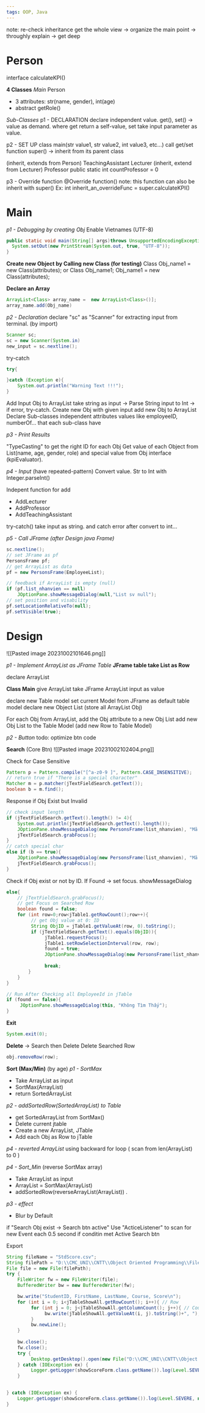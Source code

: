 ```yaml
---
tags: OOP, Java
---
```

note: re-check inheritance
get the whole view -> organize the main point -> throughly explain -> get deep 
# Person

interface 
	calculateKPI()

**4 Classes**
*Main*
Person
+ 3 attributes: str(name, gender), int(age)
+ abstract getRole()

*Sub-Classes*
p1 - DECLARATION 
	declare independent value.
	get(), set() -> value as demand. where get return a self-value, set take input parameter as value.   

p2 - SET UP
	class main(str value1, str value2, int value3, etc...)
		call get/set function
		super() -> inherit from its parent class



(inherit, extends from Person)
	TeachingAssistant 
	Lecturer 
(inherit, extend from Lecturer)
	Professor 
		public static int countProfessor = 0

p3 - Override function
	@Override function() 
	note: this function can also be inherit with super()
	Ex: int inherit_an_overrideFunc = super.calculateKPI() 


# Main

*p1 - Debugging by creating Obj*
Enable Vietnames (UTF-8)
```java
public static void main(String[] args)throws UnsupportedEncodingException,IOException,InterruptedException {
  System.setOut(new PrintStream(System.out, true, "UTF-8"));
}
```

**Create new Object by Calling new Class (for testing)**
Class Obj_name1 = new Class(attributes);
or 
Class Obj_name1;
Obj_name1  = new Class(attributes);

**Declare an Array**
```java
ArrayList<Class> array_name =  new ArrayList<Class>()];
array_name.add(Obj_name)
```

*p2 - Declaration*
declare "sc" as  "Scanner" for extracting input from terminal. (by import) 
```java
Scanner sc;
sc = new Scanner(System.in)
new_input = sc.nextline();
```
try-catch 
```java
try{

}catch (Exception e){
	System.out.println("Warning Text !!!");
}
```
Add Input Obj to ArrayList
	take string as input -> Parse String input to Int -> if error, try-catch. 
		Create new Obj with given input
		add new Obj to ArrayList
	Declare Sub-classes independent attributes values
		like employeeID, numberOf...  that each sub-class have




*p3 - Print Results*


"TypeCasting" to get the right ID for each Obj 
Get value of each Object from List(name, age, gender, role) 
	and special value from Obj interface (kpiEvaluator).



*p4 - Input*
(have repeated-pattern)
Convert value. Str to Int with Integer.parseInt()

Indepent function for add 
+ AddLecturer
+ AddProfessor
+ AddTeachingAssistant

try-catch() 
	take input as string. and catch error after convert to int...


*p5 - Call JFrame (after Design java Frame)* 
```java
sc.nextline();
// set JFrame as pf
PersonsFrame pf;
// get ArrayList as data
pf = new PersonsFrame(EmployeeList);

// feedback if ArrayList is empty (null)
if (pf.list_nhanvien == null)
	JOptionPane.showMessageDialog(null,"List sv null");
// set position and visability
pf.setLocationRelativeTo(null);
pf.setVisible(true);
```

# Design 

![[Pasted image 20231002101646.png]]

*p1 - Implement ArrayList as JFrame Table*
**JFrame table take List as Row**

declare ArrayList

**Class Main**
	give ArrayList take JFrame ArrayList input as value

declare new Table model
	set current Model from JFrame as default table model 
declare new Object List (store all ArrayList Obj)

For each Obj from ArrayList, add the Obj attribute to a new Obj List 
	add new Obj List to the Table Model (add new Row to Table Model)


*p2 - Button* 
	todo: optimize btn code

**Search** (Core Btn)
![[Pasted image 20231002102404.png]]

Check for Case Sensitive
```java
Pattern p = Pattern.compile("[^a-z0-9 ]", Pattern.CASE_INSENSITIVE);
// return true if "There is a special character" 
Matcher m = p.matcher(jTextFieldSearch.getText());
boolean b = m.find();
```
Response if Obj Exist but Invalid 
```java
// check input length
if (jTextFieldSearch.getText().length() != 4){
	System.out.println(jTextFieldSearch.getText().length());
	JOptionPane.showMessageDialog(new PersonsFrame(list_nhanvien), "Mã nhân sự không hợp lệ, chỉ nhập 4 ký tự");
	jTextFieldSearch.grabFocus();
}
// catch special char
else if (b == true){
	JOptionPane.showMessageDialog(new PersonsFrame(list_nhanvien), "Mã nhân sự không hợp lệ, chỉ nhập chữ số");
	jTextFieldSearch.grabFocus();
}
```
Check if Obj exist or not by ID. If Found -> set focus. showMessageDialog
```java
else{
	// jTextFieldSearch.grabFocus();
	// get Focus on Searched Row
	boolean found = false;
	for (int row=0;row<jTable1.getRowCount();row++){
		 // get Obj value at 0: ID 
		 String ObjID = jTable1.getValueAt(row, 0).toString();
		 if (jTextFieldSearch.getText().equals(ObjID)){
			  jTable1.requestFocus();
			  jTable1.setRowSelectionInterval(row, row);
			  found = true;
			  JOptionPane.showMessageDialog(new PersonsFrame(list_nhanvien),"TÌM THẤY: Họ và tên: " + jTable1.getValueAt(row, 1) + ", Tuổi: " + jTable1.getValueAt(row, 2) + ", Giới tính: " +                  jTable1.getValueAt(row,3) + ", Chức danh: " + jTable1.getValueAt(row, 4), "Thông tin", JOptionPane.INFORMATION_MESSAGE);
			
			  break;
		}
	}	
}                

// Run After Checking all EmployeeId in jTable
if (found == false){
	 JOptionPane.showMessageDialog(this, "Không Tìm Thấy");
}
```



**Exit**
```java
System.exit(0);
```


**Delete** -> Search then Delete
Delete Searched Row
```java
obj.removeRow(row);
```


**Sort (Max/Min)** (by age)
*p1 - SortMax*
+ Take ArrayList as input
+ SortMax(ArrayList)
+ return SortedArrayList

*p2 - addSortedRow(SortedArrayList) to Table*
+ get SortedArrayList from SortMax() 
+ Delete current jtable
+ Create a new ArrayList, JTable
+ Add each Obj as Row to jTable

*p4 - reverted ArrayList*
using backward for loop ( scan from len(ArrayList) to 0 ) 

*p4 - Sort_Min* (reverse SortMax array)
+ Take ArrayList as input
+ ArrayList = SortMax(ArrayList)
+ addSortedRow(reverseArrayList(ArrayList))   .



*p3 - effect*
+ Blur by Default

if "Search Obj exist -> Search btn active" 
Use "ActiceListener" to scan for new Event each 0.5 second
	if conditin met Active Search btn






Export
```java
String fileName = "StdScore.csv";
String filePath = "D:\\CMC_UNI\\CNTT\\Object Oriented Programming\\FileStorage\\"+fileName;
File file = new File(filePath);
try {  
	FileWriter fw = new FileWriter(file);
	BufferedWriter bw = new BufferedWriter(fw);

	bw.write("StudentID, FirstName, LastName, Course, Score\n");
	for (int i = 0; i<jTableShowAll.getRowCount(); i++){ // Row
		 for (int j = 0; j<jTableShowAll.getColumnCount(); j++){ // Coulumn
			  bw.write(jTableShowAll.getValueAt(i, j).toString()+", ");
		 }
		 bw.newLine();
	}
	
	bw.close();
	fw.close();
	try {
		 Desktop.getDesktop().open(new File("D:\\CMC_UNI\\CNTT\\Object Oriented Programming\\FileStorage\\" + fileName));
	} catch (IOException ex) {
		 Logger.getLogger(showScoreForm.class.getName()).log(Level.SEVERE, null, ex);
	}

	
} catch (IOException ex) {
	Logger.getLogger(showScoreForm.class.getName()).log(Level.SEVERE, null, ex);
}
```

